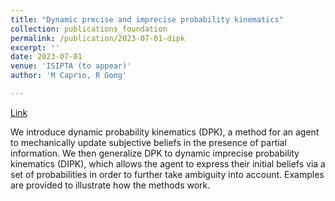 ```yaml
---
title: "Dynamic precise and imprecise probability kinematics"
collection: publications_foundation
permalink: /publication/2023-07-01-dipk
excerpt: ''
date: 2023-07-01
venue: 'ISIPTA (to appear)'
author: 'M Caprio, R Gong'

---
```


[Link](https://isipta23.sipta.org/accepted-papers/long-capriob/)

We introduce dynamic probability kinematics (DPK), a method for an agent to mechanically update subjective beliefs in the presence of partial information. We then generalize DPK to dynamic imprecise probability kinematics (DIPK), which allows the agent to express their initial beliefs via a set of probabilities in order to further take ambiguity into account. Examples are provided to illustrate how the methods work.
